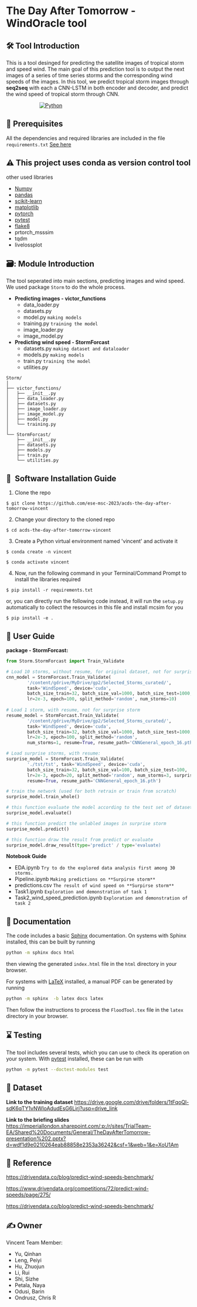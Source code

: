 # The Day After Tomorrow - WindOracle tool

## :hammer_and_wrench: Tool Introduction

This is a tool desinged for predicting the satellite images of tropical storm​ and speed wind. The main goal of this prediction tool is to output the next images of a series of time series storms and the corresponding wind speeds of the images. In this tool, we predict tropical storm images through **seq2seq** with each a CNN-LSTM in both encoder and decoder, and predict the wind speed of tropical storm through CNN.

&nbsp;&nbsp;&nbsp;&nbsp;&nbsp;&nbsp;&nbsp;&nbsp;&nbsp;&nbsp;&nbsp;&nbsp;&nbsp;&nbsp;&nbsp;&nbsp;&nbsp;&nbsp;&nbsp;&nbsp;&nbsp;&nbsp;
[![Python](https://img.shields.io/badge/python-v3.6+-blue.svg)](https://www.python.org/downloads/release/python-3110/)


## :key: Prerequisites

All the dependencies and required libraries are included in the file <code>requirements.txt</code> [See here](https://github.com/ese-msc-2023/acds-the-day-after-tomorrow-vincent/edit/main/requirements.txt)

## :warning: This project uses conda as version control tool

other used libraries
- [Numpy](https://numpy.org)
- [pandas](https://pandas.pydata.org)
- [scikit-learn](https://scikit-learn.org)
- [matplotlib](https://matplotlib.org)
- [pytorch]([/#](https://pytorch.org/))
- [pytest](https://docs.pytest.org/en/8.0.x/)
- [flake8](https://flake8.pycqa.org/en/latest/)
- prtorch_msssim
- tqdm
- livelossplot


## 🗃️: Module Introduction

The tool seperated into main sections, predicting images and wind speed. We used package `Storm` to do the whole process.

- **Predicting images - victor_functions**
  - data_loader.py
  - datasets.py
  - model.py `making models`
  - training.py `training the model`
  - image_loader.py
  - image_model.py
- **Predicting wind speed - StormForcast**
  - datasets.py `making dataset and dataloader`
  - models.py `making models`
  - train.py `training the model`
  - utilities.py
  
``` 
Storm/
│
├── victor_functions/  
│   ├── __init__.py
│   ├── data_loader.py
│   ├── datasets.py
│   ├── image_loader.py
│   ├── image_model.py
│   ├── model.py
│   └── training.py
│
└── StormForcast/     
    ├── __init__.py
    ├── datasets.py
    ├── models.py
    ├── train.py
    └── utilities.py
```
## 🚀&nbsp; Software Installation Guide

1. Clone the repo
```
$ git clone https://github.com/ese-msc-2023/acds-the-day-after-tomorrow-vincent
```

2. Change your directory to the cloned repo 
```
$ cd acds-the-day-after-tomorrow-vincent
```

3. Create a Python virtual environment named 'vincent' and activate it
```
$ conda create -n vincent
```
```
$ conda activate vincent
```

4. Now, run the following command in your Terminal/Command Prompt to install the libraries required
```
$ pip install -r requirements.txt
```

or, you can directly run the following code instead, it will run the <code>setup.py</code> automatically to collect the resources in this file and install mcsim for you

```
$ pip install -e .
```

## 📖 User Guide
**package - StormForcast:**

```python
from Storm.StormForcast import Train_Validate

# Load 10 storms, without resume, for original dataset, not for surprise storm:
cnn_model = StormForcast.Train_Validate(
        '/content/gdrive/MyDrive/gp2/Selected_Storms_curated/',
        task='WindSpeed', device='cuda',
        batch_size_train=32, batch_size_val=1000, batch_size_test=1000,
        lr=2e-3, epoch=100, split_method='random', num_storms=10)
                              
# Load 1 storm, with resume, not for surprise storm
resume_model = StormForcast.Train_Validate(
        '/content/gdrive/MyDrive/gp2/Selected_Storms_curated/',
        task='WindSpeed', device='cuda',
        batch_size_train=32, batch_size_val=1000, batch_size_test=1000,
        lr=2e-3, epoch=100, split_method='random',
        num_storms=1, resume=True, resume_path='CNNGeneral_epoch_16.pth')

# Load surprise storms, with resume:
surprise_model = StormForcast.Train_Validate(
        './tst/tst', task='WindSpeed', device='cuda',
        batch_size_train=32, batch_size_val=100, batch_size_test=100,
        lr=2e-3, epoch=20, split_method='random', num_storms=3, surprise_storm=True,
        resume=True, resume_path='CNNGeneral_epoch_16.pth')

# train the network (used for both retrain or train from scratch)
surprise_model.train_whole()

# this function evaluate the model according to the test set of dataset
surprise_model.evaluate()

# this function predict the unlabled images in surprise storm
surprise_model.predict()

# this function draw the result from predict or evaluate
surprise_model.draw_result(type='predict' / type='evaluate)
```
**Notebook Guide**

- EDA.ipynb `Try to do the explored data analysis first among 30 storms.`
- Pipeline.ipynb `Making predictions on **Surpirse storm**`
- predictions.csv `The result of wind speed on **Surpirse storm**`
- Task1.ipynb `Exploration and demonstration of task 1`
- Task2_wind_speed_prediction.ipynb `Exploration and demonstration of task 2`


## :blue_book: Documentation

The code includes a basic [Sphinx](https://www.sphinx-doc.org) documentation. On systems with Sphinx installed, this can be built by running

```bash
python -m sphinx docs html
```

then viewing the generated `index.html` file in the `html` directory in your browser.

For systems with [LaTeX](https://www.latex-project.org/get/) installed, a manual PDF can be generated by running

```bash
python -m sphinx  -b latex docs latex
```

Then follow the instructions to process the `FloodTool.tex` file in the `latex` directory in your browser.


## :hourglass: Testing

The tool includes several tests, which you can use to check its operation on your system. With [pytest](https://doc.pytest.org/en/latest) installed, these can be run with

```bash
python -m pytest --doctest-modules test
```


## 📅 Dataset 

**Link to the training dataset**
https://drive.google.com/drive/folders/1tFqoQl-sdK6qTY1vNWIoAdudEsG6Lirj?usp=drive_link

**Link to the briefing slides**
https://imperiallondon.sharepoint.com/:p:/r/sites/TrialTeam-EA/Shared%20Documents/General/TheDayAfterTomorrow-presentation%202.pptx?d=wdf1d9e0210264eab88858e2353a36242&csf=1&web=1&e=XoU1Am

## 🧾 Reference

https://drivendata.co/blog/predict-wind-speeds-benchmark/

https://www.drivendata.org/competitions/72/predict-wind-speeds/page/275/

https://drivendata.co/blog/predict-wind-speeds-benchmark/


## :writing_hand: Owner

Vincent Team Member:
- Yu, Qinhan
- Leng, Peiyi
- Hu, Zhuojun
- Li, Rui
- Shi, Sizhe
- Petala, Naya
- Odusi, Barin
- Ondrusz, Chris R

